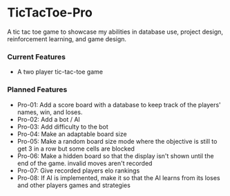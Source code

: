 # TicTacToe-Pro

A tic tac toe game to showcase my abilities in database use, project design, reinforcement learning, and game design.

### Current Features
- A two player tic-tac-toe game

### Planned Features
- Pro-01: Add a score board with a database to keep track of the players' names, win, and loses.
- Pro-02: Add a bot / AI
- Pro-03: Add difficulty to the bot
- Pro-04: Make an adaptable board size
- Pro-05: Make a random board size mode where the objective is still to get 3 in a row but some cells are blocked
- Pro-06: Make a hidden board so that the display isn't shown until the end of the game. invalid moves aren't recorded
- Pro-07: Give recorded players elo rankings
- Pro-08: If AI is implemented, make it so that the AI learns from its loses and other players games and strategies

